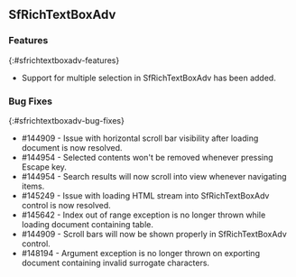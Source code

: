 ## SfRichTextBoxAdv

### Features
{:#sfrichtextboxadv-features}

* Support for multiple selection in SfRichTextBoxAdv has been added.

### Bug Fixes
{:#sfrichtextboxadv-bug-fixes}

* \#144909 - Issue with horizontal scroll bar visibility after loading document is now resolved.
* \#144954 - Selected contents won't be removed whenever pressing Escape key.
* \#144954 - Search results will now scroll into view whenever navigating items.
* \#145249 - Issue with loading HTML stream into SfRichTextBoxAdv control is now resolved.
* \#145642 - Index out of range exception is no longer thrown while loading document containing table.
* \#144909 - Scroll bars will now be shown properly in SfRichTextBoxAdv control.
* \#148194 - Argument exception is no longer thrown on exporting document containing invalid surrogate characters.